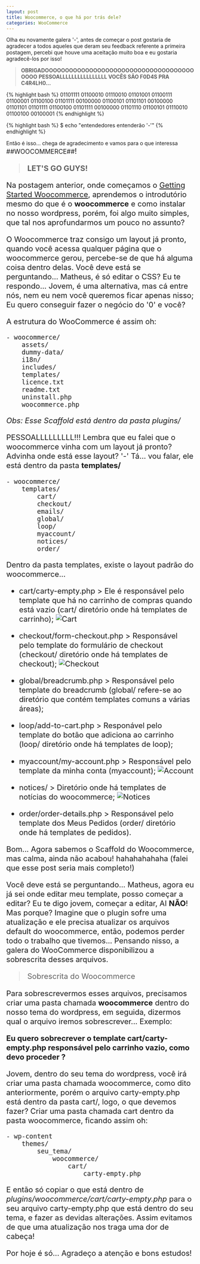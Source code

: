 ```yaml
---
layout: post
title: Woocommerce, o que há por trás dele?
categories: WooCommerce
---
```


Olha eu novamente galera '-', antes de começar o post gostaria de agradecer a todos aqueles que deram seu feedback referente a primeira postagem, percebi que houve uma aceitação muito boa e eu gostaria agradecê-los por isso!
> **OBRIGADOOOOOOOOOOOOOOOOOOOOOOOOOOOOOOOOOOOOOOOOO**
> **PESSOALLLLLLLLLLLLLLLL VOCÊS SÃO F0D4S PRA C4R4LH0...**

{% highlight bash %}
    01101111 01100010 01110010 01101001 01100111 01100001 
    01100100 01101111 00100000 01100101 01101101 00100000 
    01101101 01101111 01100100 01101111 
    00100000 01101110 01100101 01110010 01100100 00100001 
{% endhighlight %}

{% highlight bash %}
    $ echo "entendedores entenderão '-'"
{% endhighlight %}

Então é isso... chega de agradecimento e vamos para o que interessa <big>##WOOCOMMERCE##<big>!

>**LET'S GO GUYS!**

Na postagem anterior, onde começamos o [Getting Started Woocommerce](http://www.matheusloureiro.com.br/getting-started-woocommerce/), aprendemos o introdutório mesmo do que é o **woocommerce** e como instalar no nosso wordpress, porém, foi algo muito simples, que tal nos aprofundarmos um pouco no assunto?

O Woocommerce traz consigo um layout já pronto, quando você acessa qualquer página que o woocommerce gerou, percebe-se de que há alguma coisa dentro delas. Você deve está se perguntando... Matheus, é só editar o CSS? Eu te respondo... Jovem, é uma alternativa, mas cá entre nós, nem eu nem você queremos ficar apenas nisso; Eu quero conseguir fazer o negócio do '0' e você?

A estrutura do WooCommerce é assim oh:

    - woocommerce/
        assets/
        dummy-data/
        i18n/
        includes/
        templates/
        licence.txt
        readme.txt
        uninstall.php
        woocommerce.php


*Obs: Esse Scaffold está dentro da pasta plugins/*

PESSOALLLLLLLLL!!! Lembra que eu falei que o woocommerce vinha com um layout já pronto? Advinha onde está esse layout? '-' 
Tá... vou falar, ele está dentro da pasta **templates/**

    - woocommerce/
        templates/
            cart/
            checkout/
            emails/
            global/
            loop/
            myaccount/
            notices/
            order/

Dentro da pasta templates, existe o layout padrão do woocommerce... <br>


- cart/carty-empty.php > Ele é responsável pelo template que há no carrinho de compras quando está vazio (cart/ diretório onde há templates de carrinho);
![Cart](/img/cart.png)

- checkout/form-checkout.php > Responsável pelo template do formulário de checkout (checkout/ diretório onde há templates de checkout);
![Checkout](/img/form-checkout.png)

* global/breadcrumb.php > Responsável pelo template do breadcrumb (global/ refere-se ao diretório que contém templates comuns a várias áreas);

* loop/add-to-cart.php > Responável pelo template do botão que adiciona ao carrinho (loop/ diretório onde há templates de loop);

* myaccount/my-account.php > Responsável pelo template da minha conta (myaccount);
![Account](/img/account.png)

* notices/ > Diretório onde há templates de notícias do woocommerce;
![Notices](/img/notices.png)

* order/order-details.php > Responsável pelo template dos Meus Pedidos (order/ diretório onde há templates de pedidos).

Bom... Agora sabemos o Scaffold do Woocommerce, mas calma, ainda não acabou! hahahahahaha (falei que esse post seria mais completo!)

Você deve está se perguntando... Matheus, agora eu já sei onde editar meu template, posso começar a editar? Eu te digo jovem, começar a editar, AI **NÃO**! Mas porque? Imagine que o plugin sofre uma atualização e ele precisa atualizar os arquivos default do woocommerce, então, podemos perder todo o trabalho que tivemos... Pensando nisso, a galera do WooCommerce disponibilizou a sobrescrita desses arquivos.

>Sobrescrita do Woocommerce

Para sobrescrevermos esses arquivos, precisamos criar uma pasta chamada **woocommerce** dentro do nosso tema do wordpress, em seguida, dizermos qual o arquivo iremos sobrescrever... Exemplo:

**Eu quero sobrecrever o template cart/carty-empty.php responsável pelo carrinho vazio, como devo proceder ?**

Jovem, dentro do seu tema do wordpress, você irá criar uma pasta chamada woocommerce, como dito anteriormente, porém o arquivo carty-empty.php está dentro da pasta cart/, logo, o que devemos fazer? Criar uma pasta chamada cart dentro da pasta woocommerce, ficando assim oh:
    
    - wp-content
        themes/
            seu_tema/
                woocommerce/
                    cart/
                        carty-empty.php

E então só copiar o que está dentro de *plugins/woocommerce/cart/carty-empty.php* para o seu arquivo carty-empty.php que está dentro do seu tema, e fazer as devidas alterações. Assim evitamos de que uma atualização nos traga uma dor de cabeça!

Por hoje é só... Agradeço a atenção e bons estudos!



